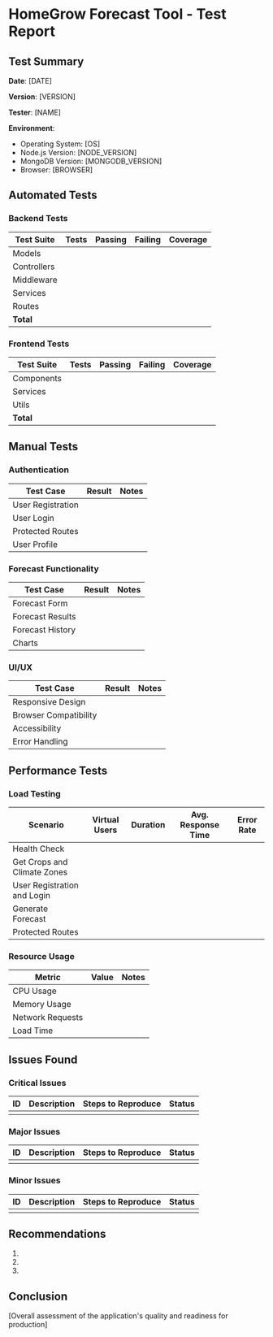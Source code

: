# HomeGrow Forecast Tool - Test Report

## Test Summary

**Date**: [DATE]

**Version**: [VERSION]

**Tester**: [NAME]

**Environment**:
- Operating System: [OS]
- Node.js Version: [NODE_VERSION]
- MongoDB Version: [MONGODB_VERSION]
- Browser: [BROWSER]

## Automated Tests

### Backend Tests

| Test Suite | Tests | Passing | Failing | Coverage |
|------------|-------|---------|---------|----------|
| Models | | | | |
| Controllers | | | | |
| Middleware | | | | |
| Services | | | | |
| Routes | | | | |
| **Total** | | | | |

### Frontend Tests

| Test Suite | Tests | Passing | Failing | Coverage |
|------------|-------|---------|---------|----------|
| Components | | | | |
| Services | | | | |
| Utils | | | | |
| **Total** | | | | |

## Manual Tests

### Authentication

| Test Case | Result | Notes |
|-----------|--------|-------|
| User Registration | | |
| User Login | | |
| Protected Routes | | |
| User Profile | | |

### Forecast Functionality

| Test Case | Result | Notes |
|-----------|--------|-------|
| Forecast Form | | |
| Forecast Results | | |
| Forecast History | | |
| Charts | | |

### UI/UX

| Test Case | Result | Notes |
|-----------|--------|-------|
| Responsive Design | | |
| Browser Compatibility | | |
| Accessibility | | |
| Error Handling | | |

## Performance Tests

### Load Testing

| Scenario | Virtual Users | Duration | Avg. Response Time | Error Rate |
|----------|---------------|----------|-------------------|------------|
| Health Check | | | | |
| Get Crops and Climate Zones | | | | |
| User Registration and Login | | | | |
| Generate Forecast | | | | |
| Protected Routes | | | | |

### Resource Usage

| Metric | Value | Notes |
|--------|-------|-------|
| CPU Usage | | |
| Memory Usage | | |
| Network Requests | | |
| Load Time | | |

## Issues Found

### Critical Issues

| ID | Description | Steps to Reproduce | Status |
|----|-------------|-------------------|--------|
| | | | |

### Major Issues

| ID | Description | Steps to Reproduce | Status |
|----|-------------|-------------------|--------|
| | | | |

### Minor Issues

| ID | Description | Steps to Reproduce | Status |
|----|-------------|-------------------|--------|
| | | | |

## Recommendations

1. 
2. 
3. 

## Conclusion

[Overall assessment of the application's quality and readiness for production]
